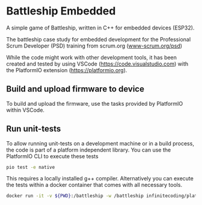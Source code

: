 # Battleship Embedded
A simple game of Battleship, written in C++ for embedded devices (ESP32).

The battleship case study for embedded development for the Professional Scrum Developer (PSD) training from scrum.org (www-scrum.org/psd)

While the code might work with other development tools, it has been created and tested by using VSCode (https://code.visualstudio.com) with the PlatformIO extension (https://platformio.org).

## Build and upload firmware to device
To build and upload the firmware, use the tasks provided by PlatformIO within VSCode.

## Run unit-tests
To allow running unit-tests on a development machine or in a build process, the code is part of a platform independent library. You can use the PlatformIO CLI to execute these tests 

```bash
pio test -e native
```
This requires a locally installed g++ compiler. Alternatively you can execute the tests within a docker container that comes with all necessary tools.

```bash
docker run -it -v ${PWD}:/battleship -w /battleship infinitecoding/platformio-for-ci bash
```
